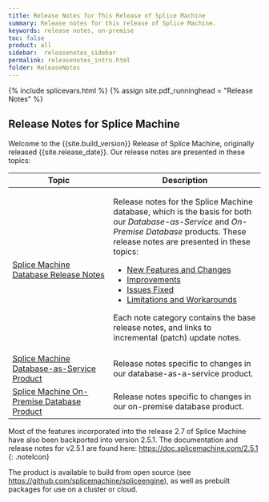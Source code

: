 ```yaml
---
title: Release Notes for This Release of Splice Machine
summary: Release notes for this release of Splice Machine.
keywords: release notes, on-premise
toc: false
product: all
sidebar:  releasenotes_sidebar
permalink: releasenotes_intro.html
folder: ReleaseNotes
---
```

<section>
<div class="TopicContent" data-swiftype-index="true" markdown="1">
{% include splicevars.html %}
{% assign site.pdf_runninghead = "Release Notes" %}

# Release Notes for Splice Machine

Welcome to the {{site.build_version}} Release of Splice Machine, originally released  {{site.release_date}}. Our release notes are presented in these topics:

<table>
    <col width="40%" />
    <col />
    <thead>
        <tr>
            <th>Topic</th>
            <th>Description</th>
        </tr>
    </thead>
    <tbody>
        <tr>
            <td><a href="releasenotes_dbintro.html">Splice Machine Database Release Notes</a></td>
            <td><p>Release notes for the Splice Machine database, which is the basis for both our <em>Database-as-Service</em> and <em>On-Premise Database</em> products. These release notes are presented in these topics:</p>
                <ul>
                    <li><a href="releasenotes_newfeatures.html">New Features and Changes</a></li>
                    <li><a href="releasenotes_improvements.html">Improvements</a></li>
                    <li><a href="releasenotes_bugfixes.html">Issues Fixed</a></li>
                    <li><a href="releasenotes_workarounds.html">Limitations and Workarounds</a></li>
                </ul>
                <p>Each note category contains the base release notes, and links to incremental (patch) update notes.</p>
            </td>
        </tr>
        <tr>
            <td><a href="releasenotes_dbaas.html">Splice Machine Database-as-Service Product</a></td>
            <td>Release notes specific to changes in our database-as-a-service product.</td>
        </tr>
        <tr>
            <td><a href="releasenotes_onprem.html">Splice Machine On-Premise Database Product</a></td>
            <td>Release notes specific to changes in our on-premise database product.</td>
        </tr>
    </tbody>
</table>

Most of the features incorporated into the release 2.7 of Splice Machine have also been backported into version 2.5.1. The documentation and release notes for v2.5.1 are found here: <a href="https://doc.splicemachine.com/2.5.1" target="_blank">https://doc.splicemachine.com/2.5.1
{: .noteIcon}

The product is available to build from open source (see <https://github.com/splicemachine/spliceengine>), as well as prebuilt packages for use on a cluster or cloud.

</div>
</section>
